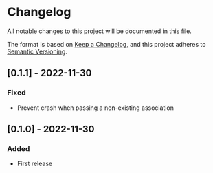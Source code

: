 # Changelog

All notable changes to this project will be documented in this file.

The format is based on [Keep a Changelog](https://keepachangelog.com/en/1.0.0/),
and this project adheres to [Semantic Versioning](https://semver.org/spec/v2.0.0.html).

## [0.1.1] - 2022-11-30

### Fixed
- Prevent crash when passing a non-existing association

## [0.1.0] - 2022-11-30

### Added

- First release
